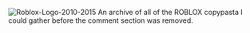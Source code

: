  ![Roblox-Logo-2010-2015](https://github.com/Sitcom13/ROBLOX-Copy-Pasta-Archive/assets/135070092/908d14f2-809b-45af-adc8-862fa71dfc5c)
An archive of all of the ROBLOX copypasta I could gather before the comment section was removed. 
